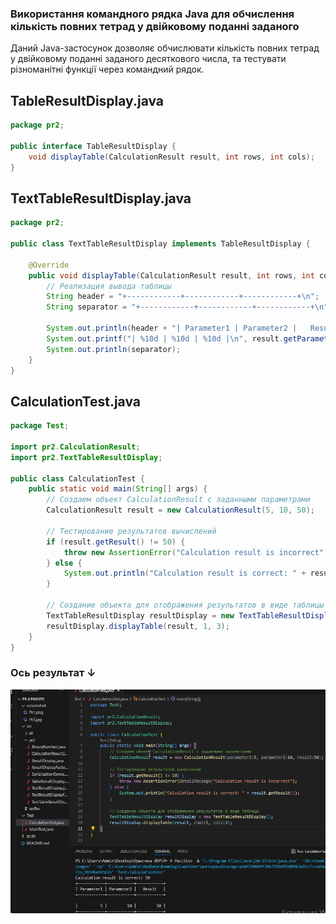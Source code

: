 ### Використання командного рядка Java для обчислення кількість повних тетрад у двійковому поданні заданого

Даний Java-застосунок дозволяє обчислювати кількість повних тетрад у двійковому поданні заданого
десяткового числа, та тестувати різноманітні функції через командний рядок.

## TableResultDisplay.java

```java
package pr2;

public interface TableResultDisplay {
    void displayTable(CalculationResult result, int rows, int cols);
}
```

## TextTableResultDisplay.java

```java
package pr2;

public class TextTableResultDisplay implements TableResultDisplay {

    @Override
    public void displayTable(CalculationResult result, int rows, int cols) {
        // Реализация вывода таблицы
        String header = "+------------+------------+------------+\n";
        String separator = "+------------+------------+------------+\n";
        
        System.out.println(header + "| Parameter1 | Parameter2 |   Result   |\n" + separator);
        System.out.printf("| %10d | %10d | %10d |\n", result.getParameter1(), result.getParameter2(), result.getResult());
        System.out.println(separator);
    }
}
```

## CalculationTest.java

```java
package Test;

import pr2.CalculationResult;
import pr2.TextTableResultDisplay;

public class CalculationTest {
    public static void main(String[] args) {
        // Создаем объект CalculationResult с заданными параметрами
        CalculationResult result = new CalculationResult(5, 10, 50);

        // Тестирование результатов вычислений
        if (result.getResult() != 50) {
            throw new AssertionError("Calculation result is incorrect");
        } else {
            System.out.println("Calculation result is correct: " + result.getResult());
        }

        // Создание объекта для отображения результатов в виде таблицы
        TextTableResultDisplay resultDisplay = new TextTableResultDisplay();
        resultDisplay.displayTable(result, 1, 3);
    }
}
```

### Ось результат ↓

![Результат](/screenshot/pr4.jpg)




